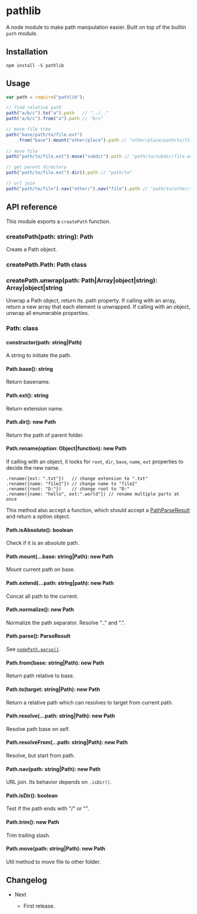 pathlib
=======

A node module to make path manipulation easier. Built on top of the builtin `path` module.

Installation
------------
```
npm install -S pathlib
```

Usage
-----
```javascript
var path = require("pathlib");

// find relative path
path("a/b/c").to("a").path   // "../.."
path("a/b/c").from("a").path // "b/c"

// move file tree
path("base/path/to/file.ext")
	.from("base").mount("other/place").path // "other/place/path/to/file.ext"
	
// move file
path("path/to/file.ext").move("subdir").path // "path/to/subdir/file.ext"

// get parent directory
path("path/to/file.ext").dir().path // "path/to"

// url join
path("path/to/file").nav("other/").nav("file").path // "path/to/other/file"
```

API reference
-------------

This module exports a `createPath` function.

### createPath(path: string): Path

Create a Path object.

### createPath.Path: Path class

### createPath.unwrap(path: Path|Array|object|string): Array|object|string

Unwrap a Path object, return its .path property.
If calling with an array, return a new array that each element is unwrapped.
If calling with an object, unwrap all enumerable properties.

### Path: class

#### constructor(path: string|Path)

A string to initiate the path.

#### Path.base(): string

Return basename.

#### Path.ext(): string

Return extension name.

#### Path.dir(): new Path

Return the path of parent folder.

#### Path.rename(option: Object|function): new Path

If calling with an object, it looks for `root`, `dir`, `base`, `name`, `ext` properties to decide the new name.

```
.rename({ext: ".txt"})	 // change extension to ".txt"
.rename({name: "file2"}) // change name to "file2"
.rename({root: "D:"})    // change root to "D:"
.rename({name: "hello", ext:".world"}) // rename multiple parts at once
```

This method also accept a function, which should accept a [PathParseResult](https://nodejs.org/api/path.html#path_path_parse_path) and return a option object.

#### Path.isAbsolute(): boolean

Check if it is an absolute path.

#### Path.mount(...base: string|Path): new Path

Mount current path on base.

#### Path.extend(...path: string|path): new Path

Concat all path to the current.

#### Path.normalize(): new Path

Normalize the path separator. Resolve ".." and ".".

#### Path.parse(): ParseResult

See [`nodePath.parse()`](https://nodejs.org/api/path.html#path_path_parse_path).

#### Path.from(base: string|Path): new Path

Return path relative to base.

#### Path.to(target: string|Path): new Path

Return a relative path which can resolves to target from current path.

#### Path.resolve(...path: string|Path): new Path

Resolve path base on self.

#### Path.resolveFrom(...path: string|Path): new Path

Resolve, but start from path.

#### Path.nav(path: string|Path): new Path

URL join. Its behavior depends on `.isDir()`.

#### Path.isDir(): boolean

Test if the path ends with "/" or "\".

#### Path.trim(): new Path

Trim trailing slash.

#### Path.move(path: string|Path): new Path

Util method to move file to other folder.

Changelog
---------

* Next

    - First release.
